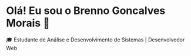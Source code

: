 # Olá! Eu sou o Brenno Goncalves Morais 👋

🎓 Estudante de Análise e Desenvolvimento de Sistemas | Desenvolvedor Web
